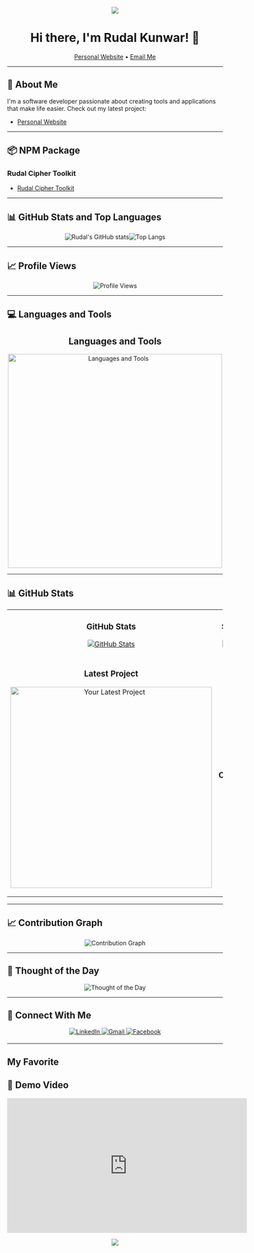 <!-- Header Image -->
<p align="center">
  <img src="https://capsule-render.vercel.app/api?type=waving&color=gradient&height=100&section=header"/>
</p>

<h1 align="center">Hi there, I'm Rudal Kunwar! 👋</h1>
<p align="center">
  <a href="https://www.rudalkunwar.com.np/">Personal Website</a> •
  <a href="mailto:ruzalkunwar@gmail.com">Email Me</a>
</p>

---

## 🚀 About Me

I'm a software developer passionate about creating tools and applications that make life easier. Check out my latest project:

- [Personal Website](https://www.rudalkunwar.com.np/)

---

## 📦 NPM Package
### Rudal Cipher Toolkit

- [Rudal Cipher Toolkit](https://www.npmjs.com/package/rudal-cipher-toolkit)

---

## 📊 GitHub Stats and Top Languages

<div style="display: flex; justify-content: center; align-items: center;">
  <img src="https://github-readme-stats.vercel.app/api?username=rudalkunwar&show_icons=true&theme=radical" alt="Rudal's GitHub stats" />
  <br/>
  <div style="height:10px"></div>
  <img src="https://github-readme-stats.vercel.app/api/top-langs/?username=rudalkunwar&layout=compact&theme=radical" alt="Top Langs" />
</div>

---

## 📈 Profile Views

<p align="center">
  <img src="https://komarev.com/ghpvc/?username=rudalkunwar&color=blue" alt="Profile Views" />
</p>

---

## 💻 Languages and Tools

<h2 align="center">Languages and Tools</h2>
<p align="center">
  <img width="500px" src="https://skillicons.dev/icons?i=html,css,tailwindcss,javascript,python,laravel,mongodb,firebase,react,nodejs,express&perline=5" alt="Languages and Tools" />
</p>

---

## 📊 GitHub Stats

<table width="100%">
  <tr>
    <td width="50%">
      <h3 align="center"><strong>GitHub Stats</strong></h3>
      <p align="center">
        <a href="https://github.com/rudalkunwar">
          <img align="center" src="https://github-readme-stats.vercel.app/api?username=rudalkunwar&count_private=true&show_icons=true&theme=nightowl&bg_color=0,000000,441350&title_color=c56a90&text_color=ffffff&rank_icon=github&hide=prs,issues,contribs&show=reviews,prs_merged,prs_merged_percentage" alt="GitHub Stats" />
        </a>
      </p>
    </td>
    <td width="50%">
      <h3 align="center"><strong>Streak Stats</strong></h3>
      <p align="center">
        <a href="https://github.com/rudalkunwar">
          <img align="center" src="https://streak-stats.demolab.com?user=rudalkunwar&theme=nightowl&background=0,000000,441350&fire=ffeb95&ring=ffeb95&sideNums=ffffff&sideLabels=ffffff&dates=c56a90&currStreakNum=ffffff" alt="Streak Stats" />
        </a>
      </p>
    </td>
  </tr>
  <tr>
    <td width="50%">
      <h3 align="center"><strong>Latest Project</strong></h3>
      <p align="center">
        <a href="https://github.com/rudalkunwar/rudal-cipher-toolkit">
          <img align="center" width="470" src="https://github-readme-stats.vercel.app/api/pin/?username=rudalkunwar&repo=rudal-cipher-toolkit&theme=nightowl&show_owner=true&bg_color=0,000000,441350&title_color=c56a90&text_color=ffffff" alt="Your Latest Project" />
        </a>
      </p>
    </td>
    <td width="50%">
      <h3 align="center"><strong>Top Contributions</strong></h3>
      <p align="center">
        <a href="https://github.com/rudalkunwar">
          <img align="center" src="https://github-contributor-stats.vercel.app/api?username=rudalkunwar&limit=3&theme=nightowl&show_owner=true&combine_all_yearly_contributions=false&bg_color=0,000000,441350&title_color=c56a90&text_color=ffffff" alt="Top Repo" />
        </a>
      </p>
    </td>
  </tr>
</table>

---

## 📈 Contribution Graph

<p align="center">
  <img src="https://github-readme-activity-graph.vercel.app/graph?username=rudalkunwar&bg_color=220a28&color=ffffff&line=c56a90&point=ffeb95&area=false&hide_border=false" alt="Contribution Graph" />
</p>

---

## 🌟 Thought of the Day

<p align="center">
  <img src="https://readme-daily-quotes.vercel.app/api?author=Ralph%20Marston&quote=Expect%20the%20best%20of%20yourself%2C%20and%20then%20do%20what%20is%20necessary%20to%20make%20it%20a%20reality.&theme=dark&bg_color=220a28&author_color=ffeb95&accent_color=c56a90" alt="Thought of the Day" />
</p>

---

## 🤝 Connect With Me

<p align="center">
  <a href="https://np.linkedin.com/in/rudal-kunwar-4561bb260" target="_blank">
    <img src="https://img.shields.io/badge/linkedin-%231E77B5.svg?&style=for-the-badge&logo=linkedin&logoColor=white" alt="LinkedIn" style="margin-bottom: 5px;" />
  </a>
  <a href="mailto:ruzalkunwar@gmail.com" target="_blank">
    <img src="https://img.shields.io/badge/Gmail-D14836?style=for-the-badge&logo=gmail&logoColor=white" alt="Gmail" style="margin-bottom: 5px;" />
  </a>
  <a href="https://www.facebook.com/kuns.ruzal" target="_blank">
    <img src="https://img.shields.io/badge/Facebook-1877F2?style=for-the-badge&logo=facebook&logoColor=white" alt="Facebook" style="margin-bottom: 5px;" />
  </a>
</p>

---

## My Favorite 
<div>

## 🎥 Demo Video

<div align="center">
  <iframe width="560" height="315" src="https://www.youtube.com/embed/s1QCL9AGbO0" frameborder="0" allow="accelerometer; autoplay; encrypted-media; gyroscope; picture-in-picture" allowfullscreen></iframe>
</div>

<p align="center">
  <img src="https://capsule-render.vercel.app/api?type=waving&color=gradient&height=65&section=footer"/>
</p>
